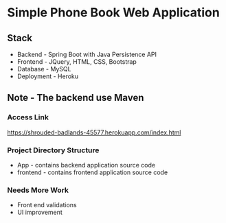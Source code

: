 # Simple Phone Book Web Application

## Stack
* Backend - Spring Boot with Java Persistence API
* Frontend - JQuery, HTML, CSS, Bootstrap
* Database - MySQL
* Deployment - Heroku

## Note - The backend use Maven

### Access Link

https://shrouded-badlands-45577.herokuapp.com/index.html

### Project Directory Structure

* App - contains backend application source code
* frontend - contains frontend application source code

### Needs More Work

* Front end validations
* UI improvement
